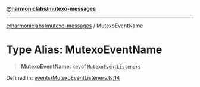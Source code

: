 [**@harmoniclabs/mutexo-messages**](../README.md)

***

[@harmoniclabs/mutexo-messages](../README.md) / MutexoEventName

# Type Alias: MutexoEventName

> **MutexoEventName**: keyof [`MutexoEventListeners`](../interfaces/MutexoEventListeners.md)

Defined in: [events/MutexoEventListeners.ts:14](https://github.com/HarmonicLabs/mutexo-messages/blob/aefac8841dc1fa8aebb577df666016362446522d/src/events/MutexoEventListeners.ts#L14)
